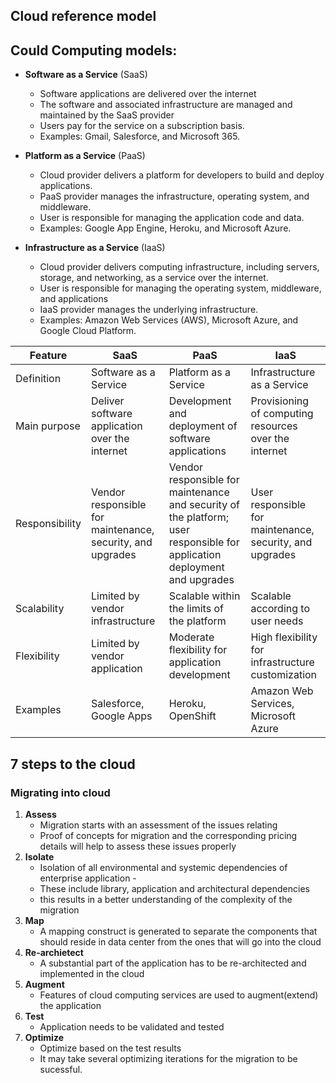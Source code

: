 
## Cloud reference model


## Could Computing models:
 - **Software as a Service** (SaaS) 
	 - Software applications are delivered over the internet
	 - The software and associated infrastructure are managed and maintained by the SaaS provider
	 - Users pay for the service on a subscription basis.
	 - Examples: Gmail, Salesforce, and Microsoft 365.
 - **Platform as a Service** (PaaS)
	 - Cloud provider delivers a platform for developers to build and deploy applications.
	 - PaaS provider manages the infrastructure, operating system, and middleware.
	 - User is responsible for managing the application code and data.
	 - Examples: Google App Engine, Heroku, and Microsoft Azure.
	 
	 
 - **Infrastructure as a Service** (IaaS)
	 - Cloud provider delivers computing infrastructure, including servers, storage, and networking, as a service over the internet.
	 - User is responsible for managing the operating system, middleware, and applications
	 - IaaS provider manages the underlying infrastructure.
	 - Examples: Amazon Web Services (AWS), Microsoft Azure, and Google Cloud Platform.


| Feature      | SaaS          | PaaS          | IaaS          |
|--------------|---------------|---------------|---------------|
| Definition   | Software as a Service | Platform as a Service | Infrastructure as a Service |
| Main purpose | Deliver software application over the internet | Development and deployment of software applications | Provisioning of computing resources over the internet |
| Responsibility | Vendor responsible for maintenance, security, and upgrades | Vendor responsible for maintenance and security of the platform; user responsible for application deployment and upgrades | User responsible for maintenance, security, and upgrades |
| Scalability  | Limited by vendor infrastructure | Scalable within the limits of the platform | Scalable according to user needs |
| Flexibility  | Limited by vendor application | Moderate flexibility for application development | High flexibility for infrastructure customization |
| Examples     | Salesforce, Google Apps | Heroku, OpenShift | Amazon Web Services, Microsoft Azure |


## 7 steps to the cloud
### Migrating into cloud

 1. **Assess**
	  - Migration starts with an assessment of the issues relating  
	  - Proof of concepts for migration and the corresponding pricing details will help to assess these issues properly 
 2. **Isolate**
	 - Isolation of all environmental and systemic dependencies of enterprise application - 
	 - These include library, application and architectural dependencies 
	 - this results in a better understanding of the complexity of the migration 
 3. **Map**
	 - A mapping construct is generated to separate the components that should reside in data center from the ones that will go into the cloud
 4. **Re-archietect**
	 - A substantial part of the application has to be re-architected and implemented in the cloud
 5. **Augment**
	  - Features of cloud computing services are used to augment(extend) the application
 6. **Test**
	  - Application needs to be validated and tested
 7. **Optimize**
	  - Optimize based on the test results
	  - It may take several optimizing iterations for the migration to be sucessful.
